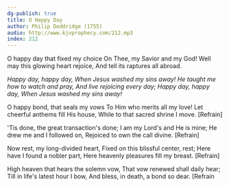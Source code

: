 ```yaml
---
dg-publish: true
title: O Happy Day
author: Philip Doddridge (1755)
audio: http://www.kjvprophecy.com/212.mp3
index: 212
---
```


O happy day that fixed my choice
On Thee, my Savior and my God!
Well may this glowing heart rejoice,
And tell its raptures all abroad.

*Happy day, happy day,
When Jesus washed my sins away!
He taught me how to watch and pray,
And live rejoicing every day;
Happy day, happy day,
When Jesus washed my sins away!*

O happy bond, that seals my vows
To Him who merits all my love!
Let cheerful anthems fill His house,
While to that sacred shrine I move. [Refrain]

'Tis done, the great transaction's done;
I am my Lord's and He is mine;
He drew me and I followed on,
Rejoiced to own the call divine. [Refrain]

Now rest, my long-divided heart,
Fixed on this blissful center, rest;
Here have I found a nobler part,
Here heavenly pleasures fill my breast. [Refrain]

High heaven that hears the solemn vow,
That vow renewed shall daily hear;
Till in life's latest hour I bow,
And bless, in death, a bond so dear. [Refrain